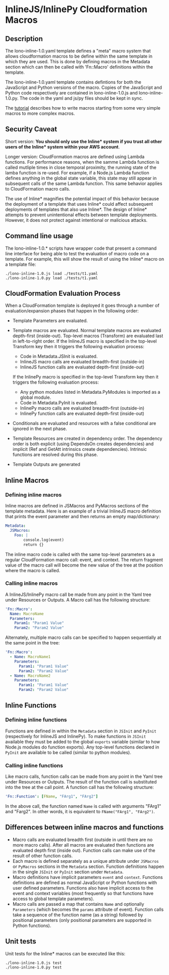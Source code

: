 # InlineJS/InlinePy Cloudformation Macros

## Description

The lono-inline-1.0.yaml template defines a "meta" macro system that
allows cloudformation macros to be define within the same template in
which they are used. This is done by defining macros in the Metadata
section which can then be called with 'Fn::Macro' definitions within
the template.

The lono-inline-1.0.yaml template contains defintions for both the
JavaScript and Python versions of the macro. Copies of the JavaScript
and Python code respectively are contained in lono-inline-1.0.js and
lono-inline-1.0.py. The code in the yaml and js/py files should be
kept in sync.

The [tutorial](tutorial.md) describes how to write macros starting
from some very simple macros to more complex macros.

## Security Caveat

Short version: **You should only use the Inline\* system if you trust
all other users of the Inline\* system within your AWS account**.

Longer version: CloudFormation macros are defined using Lambda
functions. For performance reasons, when the samme Lambda function is
called mutliple times in close temporal proximity, the running state
of the lamba function is re-used. For example, if a Node.js Lambda
function defines anything in the global state variable, this state may
still appear in subsequent calls of the same Lambda function. This
same behavior applies to CloudFormation macro calls.

The use of Inline\* magnifies the potential impact of this behavior
because the deployment of a template that uses Inline\* could affect
subsequent deployments of templates that also use Inline\*. The design
of Inline\* attempts to prevent unintentional effects between template
deployments. However, it does not protect against intentional or
malicious attacks.


## Command line usage

The lono-inline-1.0.\* scripts have wrapper
code that present a command line interface for being able to test the
evaluation of macro code on a template. For example, this will show
the result of using the Inline* macro on a template file:

```
./lono-inline-1.0.js load ./tests/t1.yaml
./lono-inline-1.0.py load ./tests/t1.yaml
```

## CloudFormation Evaluation Process

When a CloudFormation template is deployed it goes through a number of
evaluation/expansion phases that happen in the following order:

* Template Parameters are evaluated.
* Template macros are evaluated. Normal template macros are evaluated
  depth-first (inside-out). Top-level macros (Transform) are evaluated
  last in left-to-right order. If the InlineJS macro is
  specified in the top-level Transform key then it triggers the
  following evaluation process:
  * Code in Metadata.JSInit is evaluated.
  * InlineJS macro calls are evaluated breadth-first (outside-in)
  * InlineJS function calls are evaluated depth-first (inside-out)

  If the InlinePy macro is specified in the top-level Transform key
  then it triggers the following evaluation process:
  * Any python modules listed in Metadata.PyModules is imported as
    a global module.
  * Code in Metadata.PyInit is evaluated.
  * InlinePy macro calls are evaluated breadth-first (outside-in)
  * InlinePy function calls are evaluated depth-first (inside-out)
* Conditionals are evaluated and resources with a false conditional
  are ignored in the next phase.
* Template Resources are created in dependency order. The dependency
  order is both explicit (using DependsOn creates dependencies) and
  implicit (Ref and GetAtt intrinsics create dependencies). Intrinsic
  functions are resolved during this phase.
* Template Outputs are generated

## Inline Macros

### Defining inline macros

Inline macros are defined in JSMacros and PyMacros sections of the
template metadata. Here is an example of a trivial InlineJS macro
definition that prints the event parameter and then returns an empty
map/dictionary:

```yaml
Metadata:
  JSMacros:
    Foo: |
        console.log(event)
        return {}
```

The inline macro code is called with the same top-level parameters as
a regular CloudFormation macro call: event, and context. The return
fragment value of the macro call will become the new value of the tree
at the position where the macro is called.


### Calling inline macros

A InlineJS/InlinePy macro call be made from any point in the Yaml tree
under Resources or Outputs. A Macro call has the following structure:

```yaml
'Fn::Macro':
  Name: MacroName
  Parameters:
    Param1: "Param1 Value"
    Param2: "Param2 Value"
```

Alternately, multiple macro calls can be specified to happen
sequentially at the same point in the tree:

```yaml
'Fn::Macro':
  - Name: MacroName1
    Parameters:
      Param1: "Param1 Value"
      Param2: "Param2 Value"
  - Name: MacroName2
    Parameters:
      Param1: "Param1 Value"
      Param2: "Param2 Value"
```

## Inline Functions

### Defining inline functions

Functions are defined in within the `Metadata` section in `JSInit` and
`PyInit` (respectively for InlineJS and InlinePy). To make functions
in `JSInit` available they must be added to the global `exports`
variable (similar to how Node.js modules do function exports). Any
top-level functions declared in `PyInit` are available to be called
(similar to python modules).

### Calling inline functions

Like macro calls, function calls can be made from any point in the
Yaml tree under Resources or Outputs. The result of the function call
is substituted into the tree at the call point. A function call has
the following structure:

```yaml
'Fn::Function': [FName, "FArg1", "FArg2"]
```

In the above call, the function named `Name` is called with
arguments "FArg1" and "Farg2". In other words, it is equivalent to
`FName("FArg1", "FArg2")`.

## Differences between inline macros and functions

* Macro calls are evaluated breadth first (outside in until there are
  no more macro calls). After all macros are evaluated then functions
  are evaluated depth first (inside out). Function calls can make use
  of the result of other function calls.
* Each macro is defined separately as a unique attribute under
  `JSMacros` or `PyMacros` sections in the `Metadata` section.
  Function definitions happen in the single `JSInit` or `PyInit`
  section under `Metadata`.
* Macro definitions have implicit parameters `event` and `context`.
  Functions definitions are defined as normal JavaScript or Python
  functions with user defined parameters. Functions also have implicit
  access to the event and context variables (most frequently so that
  functions have access to global template parameters).
* Macro calls are passed a map that contains `Name` and optionally
  `Parameters` (which becomes the `params` attribute of event).
  Function calls take a sequence of the function name (as a string)
  followed by positional parameters (only positional parameters are
  supported in Python functions).




## Unit tests

Unit tests for the Inline\* macros can be executed like this:

```
./lono-inline-1.0.js test
./lono-inline-1.0.py test
```

